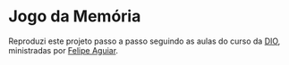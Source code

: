 # Jogo da Memória

Reproduzi este projeto passo a passo seguindo as aulas do curso da [DIO](https://github.com/digitalinnovationone), ministradas por [Felipe Aguiar](https://github.com/felipeAguiarCode).
